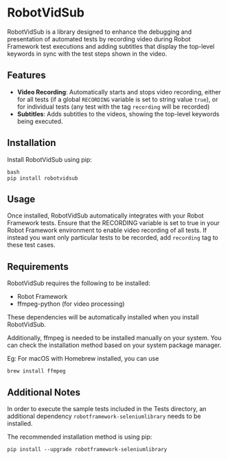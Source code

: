 # RobotVidSub

RobotVidSub is a library designed to enhance the debugging and presentation of automated tests by recording video during Robot Framework test executions and adding subtitles that display the top-level keywords in sync with the test steps shown in the video.

## Features

- **Video Recording**: Automatically starts and stops video recording, either for all tests (if a global `RECORDING` variable is set to string value `true`), or for individual tests (any test with the tag `recording` will be recorded)
- **Subtitles**: Adds subtitles to the videos, showing the top-level keywords being executed.

## Installation

Install RobotVidSub using pip:

```
bash
pip install robotvidsub
```
## Usage

Once installed, RobotVidSub automatically integrates with your Robot Framework tests. Ensure that the RECORDING variable is set to true in your Robot Framework environment to enable video recording of all tests. If instead you want only particular tests to be recorded, add `recording` tag to these test cases.

## Requirements

RobotVidSub requires the following to be installed:

* Robot Framework
* ffmpeg-python (for video processing)

These dependencies will be automatically installed when you install RobotVidSub.

Additionally, ffmpeg is needed to be installed manually on your system. You can check the installation method based on your system package manager.

Eg: For macOS with Homebrew installed, you can use
```
brew install ffmpeg
```

## Additional Notes

In order to execute the sample tests included in the Tests directory, an additional dependency   `robotframework-seleniumlibrary` needs to be installed.

The recommended installation method is using pip:

```
pip install --upgrade robotframework-seleniumlibrary
```

